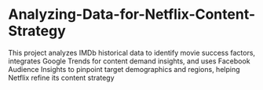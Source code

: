 # Analyzing-Data-for-Netflix-Content-Strategy
This project analyzes IMDb historical data to identify movie success factors, integrates Google Trends for content demand insights, and uses Facebook Audience Insights to pinpoint target demographics and regions, helping Netflix refine its content strategy
